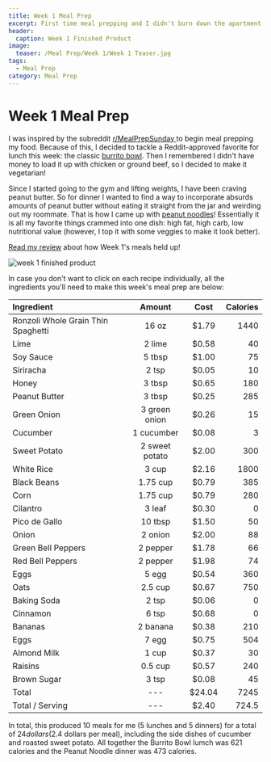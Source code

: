 ```yaml
---
title: Week 1 Meal Prep
excerpt: First time meal prepping and I didn't burn down the apartment. I consider that a success. 
header:
  caption: Week 1 Finished Product
image:
  teaser: /Meal Prep/Week 1/Week 1 Teaser.jpg
tags: 
  - Meal Prep
category: Meal Prep
---
```


# Week 1 Meal Prep

I was inspired by the subreddit <a href="https://www.reddit.com/r/MealPrepSunday" target= "_blank"> r/MealPrepSunday </a> to begin meal prepping my food. Because of this, I decided to tackle a Reddit-approved favorite for lunch this week: the classic [burrito bowl](http://underwriteyourlife.com/comingsoon/). Then I remembered I didn't have money to load it up with chicken or ground beef, so I decided to make it vegetarian! 

Since I started going to the gym and lifting weights, I have been craving peanut butter. So for dinner I wanted to find a way to incorporate absurds amounts of peanut butter without eating it straight from the jar and weirding out my roommate. That is how I came up with [peanut noodles](http://underwriteyourlife.com/comingsoon/)! Essentially it is all my favorite things crammed into one dish: high fat, high carb, low nutritional value (however, I top it with some veggies to make it look better). 

[Read my review](http://underwriteyourlife.com/comingsoon/) about how Week 1's meals held up!

![week 1 finished product](https://github.com/underwriteyourlife/underwriteyourlife.github.io/blob/master/images/Meal%20Prep/Week%201/Week%201%20Finished%20Product.jpg?raw=true "Week 1 Finished Meal Prep")

In case you don't want to click on each recipe individually, all the ingredients you'll need to make this week's meal prep are below:

**Ingredient** | **Amount** | **Cost** |   **Calories**
|:------------- |:-------------:| :-----:|   -----:|
Ronzoli Whole Grain Thin Spaghetti 	|	16	oz	|	 $1.79 	|	1440
Lime	|	2	lime	|	 $0.58 	|	40
Soy Sauce	|	5	tbsp	|	 $1.00 	|	75
Siriracha	|	2	tsp	|	 $0.05 	|	10
Honey	|	3	tbsp	|	 $0.65 	|	180
Peanut Butter	|	3	tbsp	|	 $0.25 	|	285
Green Onion	|	3	green onion	|	 $0.26 	|	15
Cucumber	|	1	cucumber	|	 $0.08 	|	3
Sweet Potato	|	2	sweet potato	|	 $2.00 	|	300
White Rice	|	3	cup	|	 $2.16 	|	1800
Black Beans	|	1.75	cup	|	 $0.79 	|	385
Corn	|	1.75	cup	|	 $0.79 	|	280
Cilantro	|	3	leaf	|	 $0.30 	|	0
Pico de Gallo	|	10	tbsp	|	 $1.50 	|	50
Onion	|	2	onion	|	 $2.00 	|	88
Green Bell Peppers	|	2	pepper	|	 $1.78 	|	66
Red Bell Peppers	|	2	pepper	|	 $1.98 	|	74
Eggs 	|	5	egg	|	 $0.54 	|	360
Oats	|	2.5	cup	|	 $0.67 	|	750
Baking Soda	|	2	tsp	|	 $0.06 	|	0
Cinnamon	|	6	tsp	|	 $0.68 	|	0
Bananas	|	2	banana	|	 $0.38 	|	210
Eggs 	|	7	egg	|	 $0.75 	|	504
Almond Milk	|	1	cup	|	 $0.37 	|	30
Raisins	|	0.5	cup	|	 $0.57 	|	240
Brown Sugar	|	3	tsp	|	 $0.08 	|	45
Total	|	---		|	 $24.04 	|	7245
Total / Serving	|	---		|	 $2.40 	|	724.5

In total, this produced 10 meals for me (5 lunches and 5 dinners) for a total of $24 dollars ($2.4 dollars per meal), including the side dishes of cucumber and roasted sweet potato. All together the Burrito Bowl lumch was 621 calories and the Peanut Noodle dinner was 473 calories. 
